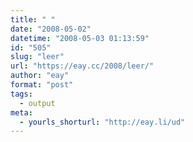 ```yaml
---
title: " "
date: "2008-05-02"
datetime: "2008-05-03 01:13:59"
id: "505"
slug: "leer"
url: "https://eay.cc/2008/leer/"
author: "eay"
format: "post"
tags:
  - output
meta:
  - yourls_shorturl: "http://eay.li/ud"
---
```



